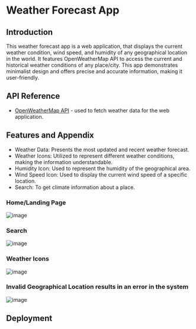 
# Weather Forecast App

## Introduction 
This weather forecast app is a web application, that displays the current weather condition, wind speed, and humidity of any geographical location in the world. It features OpenWeatherMap API to access the current and historical weather conditions of any place/city. This app demonstrates minimalist design and offers precise and accurate information, making it user-friendly.


## API Reference

- [OpenWeatherMap API](https://openweathermap.org/) - used to fetch weather data for the web application.

## Features and Appendix

- Weather Data: Presents the most updated and recent weather forecast.
- Weather Icons: Utilized to represent different weather conditions, making the information understandable.
- Humidity Icon: Used to represent the humidity of the geographical area.
- Wind Speed Icon: Used to display the current wind speed of a specific location.
- Search: To get climate information about a place.
### Home/Landing Page
![image](https://github.com/Kaleabgw/_weather_app/assets/139714674/def8354f-2b01-4146-83bb-6dbabd645675)

### Search
![image](https://github.com/Kaleabgw/_weather_app/assets/139714674/2259975a-c53e-4315-aec9-97564ef745cd)

### Weather Icons
![image](https://github.com/Kaleabgw/_weather_app/assets/139714674/3223996a-0dff-404c-b6ef-5c555542e622)

### Invalid Geographical Location results in an error in the system
![image](https://github.com/Kaleabgw/_weather_app/assets/139714674/a07c8178-d965-41d6-8c87-64e2c5b25037)

## Deployment 

